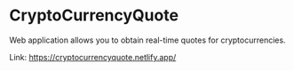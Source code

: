 # CryptoCurrencyQuote

Web application allows you to obtain real-time quotes for cryptocurrencies.

Link: https://cryptocurrencyquote.netlify.app/

